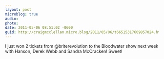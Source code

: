 ```yaml
---
layout: post
microblog: true
audio: 
photo: 
date: 2011-05-06 08:51:02 -0600
guid: http://craigmcclellan.micro.blog/2011/05/06/t66515317609857024.html
---
```

I just won 2 tickets from @briterevolution to the Bloodwater show next week with Hanson, Derek Webb and Sandra McCracken! Sweet!
